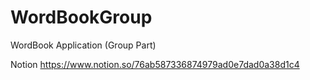 # WordBookGroup
WordBook Application (Group Part)

Notion
https://www.notion.so/76ab587336874979ad0e7dad0a38d1c4
